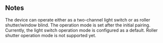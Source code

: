 <!-- Notes BEGIN: You can edit here. Add "## Notes" headline if not already present. -->
## Notes

The device can operate either as a two-channel light switch or as roller shutter/window blind. The operation mode is set after the initial pairing. Currently, the light switch operation mode is configured as a default. Roller shutter operation mode is not supported yet. 

<!-- Notes END: Do not edit below this line -->